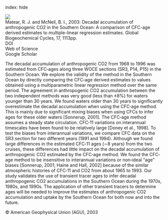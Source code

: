 index: hide

<div class="Citation">
    <div class="Citation-thumb CitationThumb-linked"  data-href="https://doi.org/10.1029/2003gb002089">
      <img src="https://static.claimspace.cloud/climate-study-static/refs/thumbs/6/Matear_and_McNeil_2003-thumb.png" />
    </div>

  <div class="Citation-body">
    <div class="Citation-text">Matear, R. J. and McNeil, B. I., 2003: Decadal accumulation of anthropogenic CO2 in the Southern Ocean: A comparison of CFC-age derived estimates to multiple-linear regression estimates. <span class="Article-journal">Global Biogeochemical Cycles, </span><span class="Article-volume">17, </span>1113pp.</div>
    <div class="Citation-links">
      <div class="CitationLink" data-href="https://doi.org/10.1029/2003gb002089">
        <div class="CitationLink-icon CitationLink-Doi"></div>
        <div class="CitationLink-text">DOI</div>
      </div>
      <div class="CitationLink" data-href="http://cel.webofknowledge.com/InboundService.do?customersID=atyponcel&smartRedirect=yes&mode=FullRecord&IsProductCode=Yes&product=CEL&Init=Yes&Func=Frame&action=retrieve&SrcApp=literatum&SrcAuth=atyponcel&SID=7CNc3cIRaBKjGbSujFM&UT=WOS:000187490200003">
        <div class="CitationLink-icon CitationLink-Isi"></div>
        <div class="CitationLink-text">Web of Science</div>
      </div>
      <div class="CitationLink" data-href="https://scholar.google.com/scholar?q=10.1029/2003gb002089">
        <div class="CitationLink-icon CitationLink-Scholar"></div>
        <div class="CitationLink-text">Google Scholar</div>
      </div>
    </div>
  </div>
</div>

The decadal accumulation of anthropogenic CO2 from 1968 to 1996 was estimated from CFC‐ages along three WOCE sections (SR3, P14, P15) in the Southern Ocean. We explore the validity of the method in the Southern Ocean by directly comparing the CFC‐age derived estimates to values obtained using a multiparametric linear regression method over the same period. The agreement in anthropogenic CO2 accumulation between the two independent methods was very good (less than ±8%) for waters younger than 30 years. We found waters older than 30 years to significantly overestimate the decadal accumulation when using the CFC‐age method. This is mainly due to significant mixing biases when using CFCs to infer ages for these older waters [Sonnerup, 2001]. The CFC‐age method assumes a steady state circulation. CFC‐11 variations on interannual timescales have been found to be relatively large [Doney et al., 1998]. To test the biases from interannual variations, we compare CFC data on the SR3 section for two different years (1991 and 1994). Although we found large differences in the estimated CFC‐11 ages (∼8 years) from the two cruises, these differences had little impact on the decadal accumulation of anthropogenic CO2 estimated by the CFC‐age method. We found the CFC‐age method to be insensitive to interannual variations or non‐ideal “age” biases [Sonnerup, 2001; Haine and Hall, 2002] because of the similar atmospheric histories of CFC‐11 and CO2 from about 1965 to 1993. Our study validates the use of transient tracer ages to infer decadal anthropogenic CO2 accumulations in the Southern Ocean during the 1970s, 1980s, and 1990s. The application of other transient tracers to determine ages will be needed to improve the estimates of anthropogenic CO2 accumulation and uptake by the Southern Ocean for both now and into the future.

<div class="Citation-copy">
&copy; American Geophysical Union (AGU), 2003
</div>